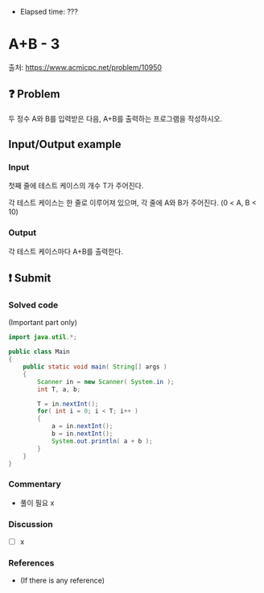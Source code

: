 - Elapsed time: ???

# A+B - 3
출처: https://www.acmicpc.net/problem/10950

## :question: Problem
두 정수 A와 B를 입력받은 다음, A+B를 출력하는 프로그램을 작성하시오.

## Input/Output example
### Input
첫째 줄에 테스트 케이스의 개수 T가 주어진다.

각 테스트 케이스는 한 줄로 이루어져 있으며, 각 줄에 A와 B가 주어진다. (0 < A, B < 10)

### Output
각 테스트 케이스마다 A+B를 출력한다.

## :exclamation: Submit
### Solved code
(Important part only)
``` java
import java.util.*;

public class Main
{
	public static void main( String[] args )
	{
		Scanner in = new Scanner( System.in );
		int T, a, b;

		T = in.nextInt();
		for( int i = 0; i < T; i++ )
		{
			a = in.nextInt();
			b = in.nextInt();
			System.out.println( a + b );
		}
	}
}
```

### Commentary
- 풀이 필요 x

### Discussion
- [ ] x

### References
- (If there is any reference)